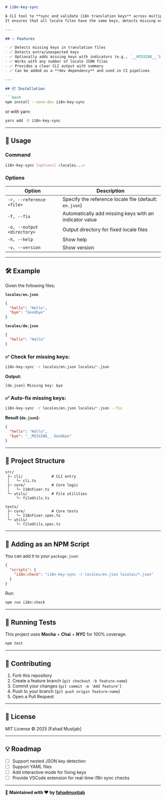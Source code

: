 ````markdown
# i18n-key-sync

A CLI tool to **sync and validate i18n translation keys** across multiple JSON locale files.  
It ensures that all locale files have the same keys, detects missing or extra keys, and optionally fixes discrepancies.

---

## ✨ Features

- ✅ Detects missing keys in translation files  
- ✅ Detects extra/unexpected keys  
- ✅ Optionally adds missing keys with indicators (e.g., `__MISSING__`)  
- ✅ Works with any number of locale JSON files  
- ✅ Provides a clear CLI output with summary  
- ✅ Can be added as a **dev dependency** and used in CI pipelines  

---

## 📦 Installation

```bash
npm install --save-dev i18n-key-sync
````

or with yarn:

```bash
yarn add -D i18n-key-sync
```

---

## 🚀 Usage

### Command

```bash
i18n-key-sync [options] <locales...>
```

### Options

| Option                     | Description                                            |
| -------------------------- | ------------------------------------------------------ |
| `-r, --reference <file>`   | Specify the reference locale file (default: `en.json`) |
| `-f, --fix`                | Automatically add missing keys with an indicator value |
| `-o, --output <directory>` | Output directory for fixed locale files                |
| `-h, --help`               | Show help                                              |
| `-v, --version`            | Show version                                           |

---

## 🛠 Example

Given the following files:

**`locales/en.json`**

```json
{
  "hello": "Hello",
  "bye": "Goodbye"
}
```

**`locales/de.json`**

```json
{
  "hello": "Hallo"
}
```

### ✅ Check for missing keys:

```bash
i18n-key-sync -r locales/en.json locales/*.json
```

**Output:**

```
[de.json] Missing key: bye
```

### ✅ Auto-fix missing keys:

```bash
i18n-key-sync -r locales/en.json locales/*.json --fix
```

**Result (`de.json`):**

```json
{
  "hello": "Hallo",
  "bye": "__MISSING__ Goodbye"
}
```

---

## 📂 Project Structure

```
src/
 ├─ cli/             # CLI entry
 │   └─ cli.ts
 ├─ core/            # Core logic
 │   └─ I18nFixer.ts
 └─ utils/           # File utilities
     └─ fileUtils.ts

tests/
 ├─ core/            # Core tests
 │   └─ I18nFixer.spec.ts
 └─ utils/
     └─ fileUtils.spec.ts
```

---

## 🔧 Adding as an NPM Script

You can add it to your `package.json`:

```json
{
  "scripts": {
    "i18n:check": "i18n-key-sync -r locales/en.json locales/*.json"
  }
}
```

Run:

```bash
npm run i18n:check
```

---

## 🧪 Running Tests

This project uses **Mocha** + **Chai** + **NYC** for 100% coverage.

```bash
npm test
```

---

## 🤝 Contributing

1. Fork this repository
2. Create a feature branch (`git checkout -b feature-name`)
3. Commit your changes (`git commit -m 'Add feature'`)
4. Push to your branch (`git push origin feature-name`)
5. Open a Pull Request

---

## 📄 License

MIT License © 2025 \[Fahad Mustjab]

---

## 💡 Roadmap

* [ ] Support nested JSON key detection
* [ ] Support YAML files
* [ ] Add interactive mode for fixing keys
* [ ] Provide VSCode extension for real-time i18n sync checks

---

🚀 **Maintained with ❤️ by [fahadmustjab](https://github.com/fahadmustjab)**

```
```
